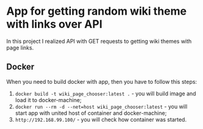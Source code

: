 # App for getting random wiki theme with links over API

In this project I realized API with GET requests to getting wiki themes with page links.

## Docker

When you need to build docker with app, then you have to follow this steps:
1. `docker build -t wiki_page_chooser:latest .` - you will build image and load it to docker-machine;
2. `docker run --rm -d --net=host wiki_page_chooser:latest` - you will start app with united host of container and docker-machine;
3. `http://192.168.99.100/` - you will check how container was started.